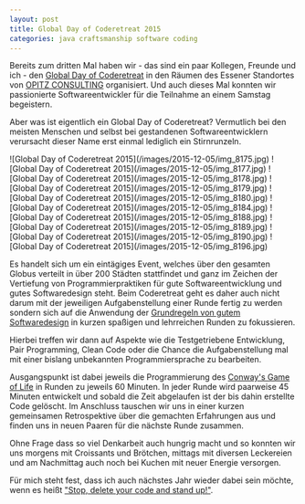 ```yaml
---
layout: post
title: Global Day of Coderetreat 2015
categories: java craftsmanship software coding
---
```


Bereits zum dritten Mal haben wir - das sind ein paar Kollegen, Freunde und ich - den [Global Day of Coderetreat](http://globalday.coderetreat.org/) in den Räumen des Essener Standortes von [OPITZ CONSULTING](http://www.opitz-consulting.com) organisiert. Und auch dieses Mal konnten wir passionierte Softwareentwickler für die Teilnahme an einem Samstag begeistern.

Aber was ist eigentlich ein Global Day of Coderetreat? Vermutlich bei den meisten Menschen und selbst bei gestandenen Softwareentwicklern verursacht dieser Name erst einmal lediglich ein Stirnrunzeln.

<div class="gallery" markdown="1">
![Global Day of Coderetreat 2015](/images/2015-12-05/img_8175.jpg)
![Global Day of Coderetreat 2015](/images/2015-12-05/img_8177.jpg)
![Global Day of Coderetreat 2015](/images/2015-12-05/img_8178.jpg)
![Global Day of Coderetreat 2015](/images/2015-12-05/img_8179.jpg)
![Global Day of Coderetreat 2015](/images/2015-12-05/img_8180.jpg)
![Global Day of Coderetreat 2015](/images/2015-12-05/img_8184.jpg)
![Global Day of Coderetreat 2015](/images/2015-12-05/img_8188.jpg)
![Global Day of Coderetreat 2015](/images/2015-12-05/img_8189.jpg)
![Global Day of Coderetreat 2015](/images/2015-12-05/img_8190.jpg)
![Global Day of Coderetreat 2015](/images/2015-12-05/img_8196.jpg)
</div>

Es handelt sich um ein eintägiges Event, welches über den gesamten Globus verteilt in über 200 Städten stattfindet und ganz im Zeichen der Vertiefung von Programmierpraktiken für gute Softwareentwicklung und gutes Softwaredesign steht. Beim Coderetreat geht es daher auch nicht darum mit der jeweiligen Aufgabenstellung einer Runde fertig zu werden sondern sich auf die Anwendung der [Grundregeln von gutem Softwaredesign](http://martinfowler.com/bliki/BeckDesignRules.html) in kurzen spaßigen und lehrreichen Runden zu fokussieren.

Hierbei treffen wir dann auf Aspekte wie die Testgetriebene Entwicklung, Pair Programming, Clean Code oder die Chance die Aufgabenstellung mal mit einer bislang unbekannten Programmiersprache zu bearbeiten.

Ausgangspunkt ist dabei jeweils die Programmierung des [Conway's Game of Life](https://de.wikipedia.org/wiki/Conways_Spiel_des_Lebens) in Runden zu jeweils 60 Minuten. In jeder Runde wird paarweise 45 Minuten entwickelt und sobald die Zeit abgelaufen ist der bis dahin erstellte Code gelöscht. Im Anschluss tauschen wir uns in einer kurzen gemeinsamen Retrospektive über die gemachten Erfahrungen aus und finden uns in neuen Paaren für die nächste Runde zusammen.

Ohne Frage dass so viel Denkarbeit auch hungrig macht und so konnten wir uns morgens mit Croissants und Brötchen, mittags mit diversen Leckereien und am Nachmittag auch noch bei Kuchen mit neuer Energie versorgen.

Für mich steht fest, dass ich auch nächstes Jahr wieder dabei sein möchte, wenn es heißt ["Stop, delete your code and stand up!"](https://www.youtube.com/watch?v=eklaoLWXg9Y).
